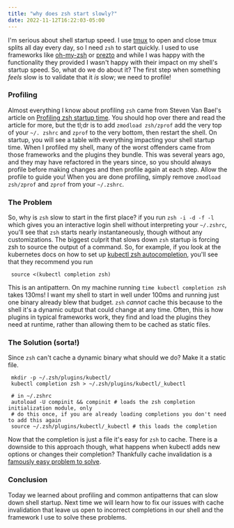 ```yaml
---
title: "why does zsh start slowly?"
date: 2022-11-12T16:22:03-05:00
---
```


I'm serious about shell startup speed. I use [tmux](https://github.com/tmux/tmux) to open and
close tmux splits all day every day, so I need `zsh` to start quickly. I used to use frameworks
like [oh-my-zsh](https://ohmyz.sh/) or [prezto](https://github.com/sorin-ionescu/prezto) and
while I was happy with the functionality they provided I wasn't happy with their impact on my
shell's startup speed. So, what do we do about it? The first step when something _feels_ slow is
to validate that it _is_ slow; we need to profile!

### Profiling

Almost everything I know about profiling `zsh` came from Steven Van Bael's article on [Profiling zsh
startup time](https://stevenvanbael.com/profiling-zsh-startup). You should hop over there and read
the article for more, but the tl;dr is to add `zmodload zsh/zprof` add the very top of your `~/.
zshrc` and `zprof` to the very bottom, then restart the shell. On startup, you will see a table with
everything impacting your shell startup time. When I profiled my shell, many of the worst offenders
came from those frameworks and the plugins they bundle. This was several years ago, and they may
have refactored in the years since, so you should always profile before making changes and then
profile again at each step. Allow the profile to guide you! When you are done profiling, simply
remove `zmodload zsh/zprof` and `zprof` from your `~/.zshrc`.

### The Problem

So, why is `zsh` slow to start in the first place? if you run `zsh -i -d -f -l` which gives you an
interactive login shell without interpreting your `~/.zshrc`, you'll see that `zsh` starts nearly
instantaneously, though without any customizations. The biggest culprit that slows down `zsh`
startup is forcing zsh to source the output of a command. So, for example, if you look at the
kubernetes docs on how to set up [kubectl zsh
autocompletion](https://kubernetes.io/docs/tasks/tools/included/optional-kubectl-configs-zsh/),
you'll see that they recommend you run

```shell
 source <(kubectl completion zsh) 
```

This is an antipattern. On my machine running `time kubectl completion zsh` takes 130ms! I want my
shell to start in well under 100ms and running just one binary already blew that budget. `zsh`
_cannot_ cache this because to the shell it's a dynamic output that could change at any time.
Often, this is how plugins in typical frameworks work, they find and load the plugins they need
at runtime, rather than allowing them to be cached as static files.

### The Solution (sorta!)

Since `zsh` can't cache a dynamic binary what should we do? Make it a static file.

```shell
 mkdir -p ~/.zsh/plugins/kubectl/
 kubectl completion zsh > ~/.zsh/plugins/kubectl/_kubectl
 
 # in ~/.zshrc
 autoload -U compinit && compinit # loads the zsh completion initialization module, only 
 # do this once, if you are already loading completions you don't need to add this again
 source ~/.zsh/plugins/kubectl/_kubectl # this loads the completion
```

Now that the completion is just a file it's easy for `zsh` to cache. There is a downside to this
approach though, what happens when kubectl adds new options or changes their completion? Thankfully
cache invalidation is a [famously easy problem to
solve](https://twitter.com/codinghorror/status/506010907021828096).

### Conclusion

Today we learned about profiling and common antipatterns that can slow down shell startup. Next
time we will learn how to fix our issues with cache invalidation that leave us open to incorrect
completions in our shell and the framework I use to solve these problems.

